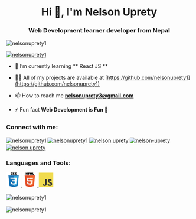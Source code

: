<h1 align="center">Hi 👋, I'm Nelson Uprety</h1>
<h3 align="center">Web Development learner developer from Nepal</h3>

<p align="left"> <img src="https://komarev.com/ghpvc/?username=nelsonuprety1&label=Profile%20views&color=0e75b6&style=flat" alt="nelsonuprety1" /> </p>

<p align="left"> <a href="https://github.com/ryo-ma/github-profile-trophy"><img src="https://github-profile-trophy.vercel.app/?username=nelsonuprety1" alt="nelsonuprety1" /></a> </p>

- 🌱 I’m currently learning ** React JS **

- 👨‍💻 All of my projects are available at [https://github.com/nelsonuprety1](https://github.com/nelsonuprety1)

- 📫 How to reach me **nelsonuprety3@gmail.com**

- ⚡ Fun fact **Web Development is Fun 🚀**

<h3 align="left">Connect with me:</h3>
<p align="left">
<a href="https://codepen.io/nelsonuprety1" target="blank"><img align="center" src="https://raw.githubusercontent.com/rahuldkjain/github-profile-readme-generator/neutral-icons/src/images/icons/Social/codepen.svg" alt="nelsonuprety1" height="30" width="40" /></a>
<a href="https://dev.to/nelsonuprety1" target="blank"><img align="center" src="https://cdn.jsdelivr.net/npm/simple-icons@3.0.1/icons/dev-dot-to.svg" alt="nelsonuprety1" height="30" width="40" /></a>
<a href="https://linkedin.com/in/nelson uprety" target="blank"><img align="center" src="https://raw.githubusercontent.com/rahuldkjain/github-profile-readme-generator/neutral-icons/src/images/icons/Social/linked-in-alt.svg" alt="nelson uprety" height="30" width="40" /></a>
<a href="https://stackoverflow.com/users/nelson-uprety" target="blank"><img align="center" src="https://raw.githubusercontent.com/rahuldkjain/github-profile-readme-generator/neutral-icons/src/images/icons/Social/stack-overflow.svg" alt="nelson-uprety" height="30" width="40" /></a>
<a href="https://fb.com/nelson uprety" target="blank"><img align="center" src="https://raw.githubusercontent.com/rahuldkjain/github-profile-readme-generator/neutral-icons/src/images/icons/Social/facebook.svg" alt="nelson uprety" height="30" width="40" /></a>
</p>

<h3 align="left">Languages and Tools:</h3>
<p align="left"> <a href="https://www.w3schools.com/css/" target="_blank"> <img src="https://raw.githubusercontent.com/devicons/devicon/master/icons/css3/css3-original-wordmark.svg" alt="css3" width="40" height="40"/> </a> <a href="https://www.w3.org/html/" target="_blank"> <img src="https://raw.githubusercontent.com/devicons/devicon/master/icons/html5/html5-original-wordmark.svg" alt="html5" width="40" height="40"/> </a> <a href="https://developer.mozilla.org/en-US/docs/Web/JavaScript" target="_blank"> <img src="https://raw.githubusercontent.com/devicons/devicon/master/icons/javascript/javascript-original.svg" alt="javascript" width="40" height="40"/> </a> </p>

<p><img align="center" src="https://github-readme-stats.vercel.app/api/top-langs?username=nelsonuprety1&show_icons=true&locale=en&layout=compact" alt="nelsonuprety1" /></p>

<p><img align="center" src="https://github-readme-streak-stats.herokuapp.com/?user=nelsonuprety1&" alt="nelsonuprety1" /></p>
